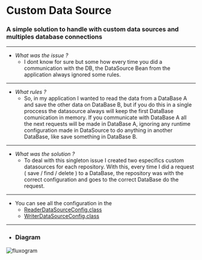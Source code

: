 # Custom Data Source 

### A simple solution to handle with custom data sources and multiples database connections

---
- *What was the issue ?*
    - I dont know for sure but some how every time you did a communication with the DB, the DataSource Bean from the application always ignored some rules.
    
---

- *What rules ?*
    - So, in my application I wanted to read the data from a DataBase A and save the other data on DataBase B, but if you do this in a single proccess the datasource always will keep the first DataBase comunication in memory. If you communicate with DataBase A all the next requests will be made in DataBase A, ignoring any runtime configuration made in DataSource to do anything in another DataBase, like save something in DataBase B.

--- 
- *What was the solution ?*
    - To deal with this singleton issue I created two especifics custom datasources for each repository. With this, every time I did a request ( save / find / delete ) to a DataBase, the repository was with the correct configuration and goes to the correct DataBase do the request.

---

- You can see all the configuration in the 
    - [ReaderDataSourceConfig.class](https://github.com/angelozero/customdatasource/blob/main/src/main/java/com/angelozero/customdatasource/config/ReaderDataSourceConfig.java)
    - [WriterDataSourceConfig.class](https://github.com/angelozero/customdatasource/blob/main/src/main/java/com/angelozero/customdatasource/config/WriterDataSourceConfig.java)

---

- ### Diagram
![fluxogram](https://i.postimg.cc/KztMyWhp/Whats-App-Image-2023-03-08-at-19-54-23.jpg)